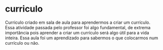 # curriculo
Curriculo criado em sala de aula para aprendermos a criar um currículo.
Essa atividade passada pelo professor foi algo fundamental, de extrema importância pois aprender a criar um currículo será algo útil para a vida inteira.
Essa aula foi um aprendizado para sabermos o que colocarmos num currículo ou não.